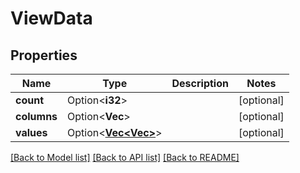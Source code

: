# ViewData

## Properties

Name | Type | Description | Notes
------------ | ------------- | ------------- | -------------
**count** | Option<**i32**> |  | [optional]
**columns** | Option<**Vec<String>**> |  | [optional]
**values** | Option<[**Vec<Vec<String>>**](Vec.md)> |  | [optional]

[[Back to Model list]](../README.md#documentation-for-models) [[Back to API list]](../README.md#documentation-for-api-endpoints) [[Back to README]](../README.md)


